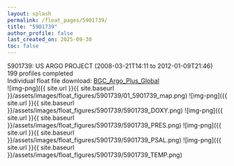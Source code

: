 ```yaml
---
layout: splash
permalink: /float_pages/5901739/
title: "5901739"
author_profile: false
last_created_on: 2025-09-30
toc: false
---
```

 
5901739: US ARGO PROJECT (2008-03-21T14:11 to 2012-01-09T21:46)\
199 profiles completed\
Individual float file download: [BGC_Argo_Plus_Global](https://ftp.soest.hawaii.edu/bgc_argo_plus/Individual_Floats/outliers_removed/5901739_Sprof_processed.nc)\
![img-png]({{ site.url }}{{ site.baseurl }}/assets/images/float_figures/5901739/01_5901739_map.png)
![img-png]({{ site.url }}{{ site.baseurl }}/assets/images/float_figures/5901739/5901739_DOXY.png)
![img-png]({{ site.url }}{{ site.baseurl }}/assets/images/float_figures/5901739/5901739_PRES.png)
![img-png]({{ site.url }}{{ site.baseurl }}/assets/images/float_figures/5901739/5901739_PSAL.png)
![img-png]({{ site.url }}{{ site.baseurl }}/assets/images/float_figures/5901739/5901739_TEMP.png)
